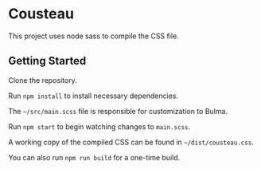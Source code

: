 # Cousteau

This project uses node sass to compile the CSS file.

## Getting Started

Clone the repository.

Run `npm install` to install necessary dependencies.

The `~/src/main.scss` file is responsible for customization to Bulma.

Run `npm start` to begin watching changes to `main.scss`.

A working copy of the compiled CSS can be found in `~/dist/cousteau.css`.

You can also run `npm run build` for a one-time build.
